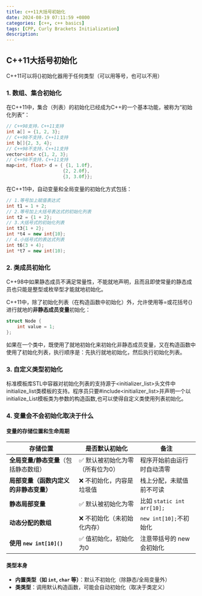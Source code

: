 ```yaml
---
title: c++11大括号初始化
date: 2024-08-19 07:11:59 +0800
categories: [c++, c++ basics]
tags: [CPP, Curly Brackets Initialization]
description: 
---
```

## C++11大括号初始化

C++11可以将{}初始化器用于任何类型（可以用等号，也可以不用）

### 1. 数组、集合初始化

在C++11中，集合（列表）的初始化已经成为C++的一个基本功能，被称为“初始化列表”：

```c++
// C++98支持，C++11支持
int a[] = {1, 2, 3};
// C++98不支持，C++11支持
int b[]{2, 3, 4};
// C++98不支持，C++11支持
vector<int> c{1, 2, 3};
// C++98不支持，C++11支持
map<int, float> d = { {1, 1.0f},
                     {2, 2.0f},
                     {3, 3.0f}};
```

在C++11中，自动变量和全局变量的初始化方式包括：

```c++
// 1.等号加上赋值表达式
int t1 = 1 + 2;
// 2.等号加上大括号表达式的初始化列表
int t2 = {1 + 2};
// 3.大括号式的初始化列表
int t3{1 + 2};
int *t4 = new int{10};
// 4.小括号式的表达式列表
int t6(3 + 4);
int *t7 = new int(10);
```

### 2. 类成员初始化

C++98中如果静态成员不满足常量性，不能就地声明，且而且即使常量的静态成员也只能是整型或枚举型才能就地初始化。

C++11中，除了初始化列表（在构造函数中初始化）外，允许使用等=或花括号{}进行就地的**非静态成员变量**初始化：

```c++
struct Node {
    int value = 1;
};
```

如果在一个类中，既使用了就地初始化来初始化非静态成员变量，又在构造函数中使用了初始化列表，执行顺序是：先执行就地初始化，然后执行初始化列表。

### 3. 自定义类型初始化

标准模板库STL中容器对初始化列表的支持源于<initializer_list>头文件中initialize_list类模板的支持。程序员只要#include<initializer_list>并声明一个以initialize_List<T>模板类为参数的构造函数,也可以使得自定义类使用列表初始化。

### 4. 变量会不会初始化取决于什么

#### 变量的存储位置和生命周期

| 存储位置                               | 是否默认初始化                  | 备注                       |
| -------------------------------------- | ------------------------------- | -------------------------- |
| **全局变量/静态变量**（包括静态数组）  | ✅ 默认被初始化为零（所有位为0） | 程序开始前由运行时自动清零 |
| **局部变量（函数内定义的非静态变量）** | ❌ 不初始化，内容是垃圾值        | 栈上分配，未赋值前不可读   |
| **静态局部变量**                       | ✅ 默认被初始化为零              | 比如 `static int arr[10];` |
| **动态分配的数组**                     | ❌ 不初始化（未初始化内存）      | `new int[10];`不初始化     |
| **使用 `new int[10]()`**               | ✅ 值初始化，初始化为0           | 注意带括号的 new 会初始化  |

#### 类型本身

- **内置类型（如 `int`, `char` 等）**：默认不初始化（除静态/全局变量外）
- **类类型**：调用默认构造函数，可能会自动初始化（取决于类定义）
